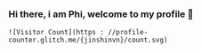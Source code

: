 ### Hi there, i am Phi, welcome to my profile 👋

```
![Visitor Count](https : //profile-counter.glitch.me/{jinshinvn}/count.svg)
```